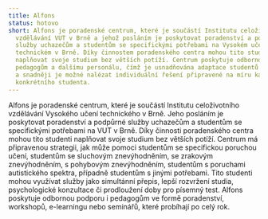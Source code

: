 ```yaml
---
title: Alfons
status: hotovo
short: Alfons je poradenské centrum, které je součástí Institutu celoživotního
  vzdělávání VUT v Brně a jehož posláním je poskytovat poradenství a podpůrné
  služby uchazečům a studentům se specifickými potřebami na Vysokém učení
  technickém v Brně. Díky činnostem poradenského centra mohou tito studenti
  naplňovat svoje studium bez větších potíží. Centrum poskytuje odbornou pomoc i
  pedagogům a dalšímu personálu, čímž je usnadňována adaptace studentů do výuky
  a snadněji je možné nalézat individuální řešení připravené na míru každého
  konkrétního studenta.
---
```

Alfons je poradenské centrum, které je součástí Institutu celoživotního vzdělávání Vysokého učení technického v Brně. Jeho posláním je poskytovat poradenství a podpůrné služby uchazečům a studentům se specifickými potřebami na VUT v Brně. Díky činnosti poradenského centra mohou tito studenti naplňovat svoje studium bez větších potíží. Centrum má připravenou strategii, jak může pomoci studentům se specifickou poruchou učení, studentům se sluchovým znevýhodněním, se zrakovým znevýhodněním, s pohybovým znevýhodněním, studentům s poruchami autistického spektra, případně studentům s jinými potřebami. Tito studenti mohou využívat služby jako simultánní přepis, lepší rozvržení studia, psychologické konzultace či prodloužení doby pro písemný test. Alfons poskytuje odbornou podporu i pedagogům ve formě poradenství, workshopů, e-learningu nebo seminářů, které probíhají po celý rok.
